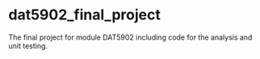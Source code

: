 # dat5902_final_project
The final project for module DAT5902 including code for the analysis and unit testing.
